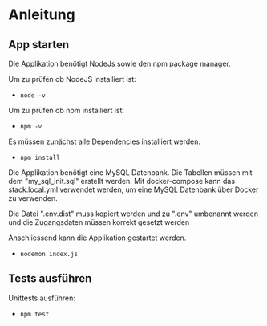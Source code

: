 # Anleitung

## App starten
Die Applikation benötigt NodeJs sowie den npm package manager.

Um zu prüfen ob NodeJS installiert ist:
* `node -v`

Um zu prüfen ob npm installiert ist:
* `npm -v`

Es müssen zunächst alle Dependencies installiert werden.
* `npm install`


Die Applikation benötigt eine MySQL Datenbank. Die Tabellen müssen mit dem "my_sql_init.sql" erstellt werden.
Mit docker-compose kann das stack.local.yml verwendet werden, um eine MySQL Datenbank über Docker zu verwenden.

Die Datei ".env.dist" muss kopiert werden und zu ".env" umbenannt werden und die Zugangsdaten müssen korrekt gesetzt werden

Anschliessend kann die Applikation gestartet werden.
* `nodemon index.js`

## Tests ausführen

Unittests ausführen:
* `npm test`

